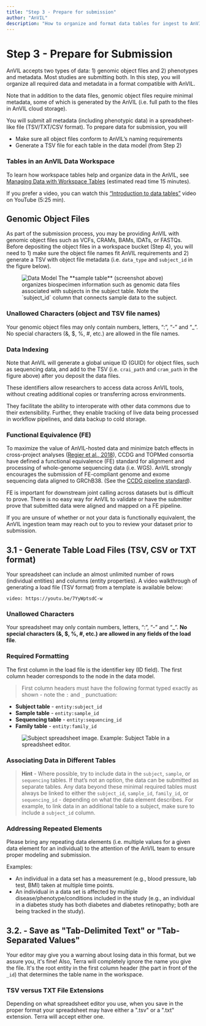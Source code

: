 ```yaml
---
title: "Step 3 - Prepare for submission"
author: "AnVIL"
description: "How to organize and format data tables for ingest to AnVIL"
---
```


# Step 3 - Prepare for Submission

<hero>

AnVIL accepts two types of data: 1) genomic object files and 2) phenotypes and metadata.
Most studies are submitting both.
In this step, you will organize all required data and metadata in a format compatible with AnVIL.

Note that in addition to the data files, genomic object files require minimal metadata, some of which is generated by the AnVIL (i.e. full path to the files in AnVIL cloud storage).

</hero>

You will submit all metadata (including phenotypic data) in a spreadsheet-like file (TSV/TXT/CSV format). To prepare data for submission, you will

- Make sure all object files conform to AnVIL’s naming requirements
- Generate a TSV file for each table in the data model (from Step 2)

### Tables in an AnVIL Data Workspace

To learn how workspace tables help and organize data in the AnVIL, see [Managing Data with Workspace Tables](https://support.terra.bio/hc/en-us/articles/360025758392-Managing-data-with-workspace-tables-) (estimated read time 15 minutes).

If you prefer a video, you can watch this [“Introduction to data tables”](https://youtu.be/IeLywroCNNA) video on YouTube (5:25 min).

## Genomic Object Files

As part of the submission process, you may be providing AnVIL with genomic object files such as VCFs, CRAMs, BAMs, IDATs, or FASTQs. Before depositing the object files in a workspace bucket (Step 4), you will need to 1) make sure the object file names fit AnVIL requirements and 2) generate a TSV with object file metadata (i.e. `data_type` and `subject_id` in the figure below).

<figure>
<img src="./_images/sample-table.png" alt="Data Model"/>
<figure-caption>The **sample table** (screenshot above) organizes biospecimen information such as genomic data files associated with subjects in the subject table. Note the `subject_id` column that connects sample data to the subject. 
</figure-caption>
</figure>

### Unallowed Characters (object and TSV file names)

Your genomic object files may only contain numbers, letters, “:”, “-” and “_”. No special characters (&, $, %, #, etc.) are allowed in the file names.

### Data Indexing

Note that AnVIL will generate a global unique ID (GUID) for object files, such as sequencing data, and add to the TSV (i.e. `crai_path` and `cram_path` in the figure above) after you deposit the data files.

These identifiers allow researchers to access data across AnVIL tools, without creating additional copies or transferring across environments.

They facilitate the ability to interoperate with other data commons due to their extensibility. Further, they enable tracking of live data being processed in workflow pipelines, and data backup to cold storage.

### Functional Equivalence (FE)

To maximize the value of AnVIL-hosted data and minimize batch effects in cross-project analyses ([Regier et al., 2018](https://pubmed.ncbi.nlm.nih.gov/30279509/)), CCDG and TOPMed consortia have defined a functional equivalence (FE) standard for alignment and processing of whole-genome sequencing data (i.e. WGS). AnVIL strongly encourages the submission of FE-compliant genome and exome sequencing data aligned to GRChB38. (See the [CCDG pipeline standard](https://github.com/CCDG/Pipeline-Standardization/blob/master/PipelineStandard.md)).

FE is important for downstream joint calling across datasets but is difficult to prove. There is no easy way for AnVIL to validate or have the submitter prove that submitted data were aligned and mapped on a FE pipeline.

If you are unsure of whether or not your data is functionally equivalent, the AnVIL ingestion team may reach out to you to review your dataset prior to submission.

## 3.1 - Generate Table Load Files (TSV, CSV or TXT format)

Your spreadsheet can include an almost unlimited number of rows (individual entities) and columns (entity properties). A video walkthrough of generating a load file (TSV format) from a template is available below:

`video: https://youtu.be/7YyWptsdC-w`

### Unallowed Characters

Your spreadsheet may only contain numbers, letters, “:”, “-” and “_”. **No special characters (&, $, %, #, etc.) are allowed in any fields of the load file**.

### Required Formatting

The first column in the load file is the identifier key (ID field). The first column header corresponds to the node in the data model.

>First column headers must have the following format typed exactly as shown - note the `:` and `_` punctuation:

- **Subject table** - `entity:subject_id`
- **Sample table** - `entity:sample_id`
- **Sequencing table** - `entity:sequencing_id`
- **Family table** - `entity:family_id`

<figure>
<img src="./_images/subject-spreadsheet.png" alt="Subject spreadsheet image."/>
<figure-caption>Example: Subject Table in a spreadsheet editor.</figure-caption>
</figure>

### Associating Data in Different Tables

>**Hint** - Where possible, try to include data in the `subject`, `sample`, or `sequencing` tables. If that’s not an option, the data can be submitted as separate tables. Any data beyond these minimal required tables must always be linked to either the `subject_id`, `sample_id`, `family_id`, or `sequencing_id` - depending on what the data element describes. For example, to link data in an additional table to a subject, make sure to include a `subject_id` column.

### Addressing Repeated Elements

Please bring any repeating data elements (i.e. multiple values for a given data element for an individual) to the attention of the AnVIL team to ensure proper modeling and submission.

Examples:

- An individual in a data set has a measurement (e.g., blood pressure, lab test, BMI) taken at multiple time points.
- An individual in a data set is affected by multiple disease/phenotype/conditions included in the study (e.g., an individual in a diabetes study has both diabetes and diabetes retinopathy; both are being tracked in the study).

## 3.2. - Save as "Tab-Delimited Text" or "Tab-Separated Values"

Your editor may give you a warning about losing data in this format, but we assure you, it's fine! Also, Terra will completely ignore the name you give the file. It's the root entity in the first column header (the part in front of the `_id`) that determines the table name in the workspace.

### TSV versus TXT File Extensions

Depending on what spreadsheet editor you use, when you save in the proper format your spreadsheet may have either a ".tsv" or a ".txt" extension. Terra will accept either one.
